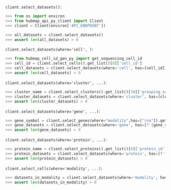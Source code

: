`client.select_datasets()`:
```python
>>> from os import environ
>>> from hubmap_api_py_client import Client
>>> client = Client(environ['API_ENDPOINT'])

>>> all_datasets = client.select_datasets()
>>> assert len(all_datasets) > 0

```

`client.select_datasets(where='cell', )`:
```python
>>> from hubmap_cell_id_gen_py import get_sequencing_cell_id
>>> cell_id = client.select_cells().get_list()[0]['cell_id']
>>> cell_datasets = client.select_datasets(where='cell', has=[cell_id])
>>> assert len(cell_datasets) > 0

```

`client.select_datasets(where='cluster', ...)`:
```python
>>> cluster_name = client.select_clusters().get_list()[30]['grouping_name']
>>> cluster_datasets = client.select_datasets(where='cluster', has=[cluster_name])
>>> assert len(cluster_datasets) > 0

```

`client.select_datasets(where='gene', ...)`:
```python
>>> gene_symbol = client.select_genes(where="modality",has=["rna"]).get_list()[0]['gene_symbol']
>>> gene_datasets = client.select_datasets(where='gene', has=[f'{gene_symbol} > 1'], genomic_modality='rna', min_cell_percentage=5.0)
>>> assert len(gene_datasets) > 0

```

`client.select_datasets(where='protein', ...)`:
```python
>>> protein_name = client.select_proteins().get_list()[0]['protein_id']
>>> protein_datasets = client.select_datasets(where='protein', has=[f'{protein_name} > 1000'], min_cell_percentage=5.0)
>>> assert len(protein_datasets) > 0

```

`client.select_cells(where='modality', ...)`:
```python
>>> datasets_in_modality = client.select_datasets(where='modality', has=['rna'])
>>> assert len(datasets_in_modality) > 0

```